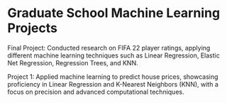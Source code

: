 # Graduate School Machine Learning Projects
Final Project: Conducted research on FIFA 22 player ratings, applying different machine learning techniques such as Linear Regression, Elastic Net Regression, Regression Trees, and  KNN.

Project 1: Applied machine learning to predict house prices, showcasing proficiency in Linear Regression and K-Nearest Neighbors (KNN), with a focus on precision and advanced computational techniques.
